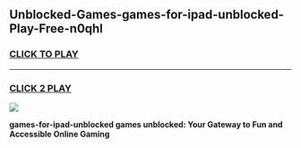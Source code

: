 
## Unblocked-Games-games-for-ipad-unblocked-Play-Free-n0qhl
<h3>
<a href="https://premium76.site?title=games-for-ipad-unblocked&ref=10A">CLICK TO PLAY</a></h3>
<hr>

<h3>
<a href="https://premium76.site?title=games-for-ipad-unblocked&ref=10A">CLICK 2 PLAY</a>
  
</h3>

<a href="https://premium76.site?title=games-for-ipad-unblocked&ref=10A"><img src="https://clearcache.store/games.png"></a>


**games-for-ipad-unblocked games unblocked: Your Gateway to Fun and Accessible Online Gaming**
